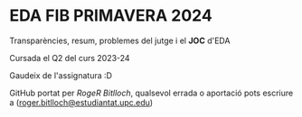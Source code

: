 # EDA FIB PRIMAVERA 2024

Transparències, resum, problemes del jutge i el **JOC** d'EDA

Cursada el Q2 del curs 2023-24

Gaudeix de l'assignatura :D

GitHub portat per *RogeR Bitlloch*, qualsevol errada o aportació pots escriure a (roger.bitlloch@estudiantat.upc.edu)
